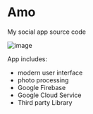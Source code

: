 # Amo
My social app source code

![image](https://github.com/MouChiaHung/App/blob/master/IMG/0bd5a16ca80c.gif)

App includes:
 - modern user interface
 - photo processing
 - Google Firebase
 - Google Cloud Service
 - Third party Library
